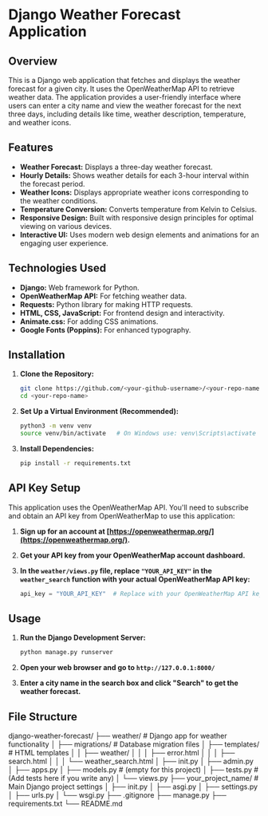 # Django Weather Forecast Application

## Overview

This is a Django web application that fetches and displays the weather forecast for a given city. It uses the OpenWeatherMap API to retrieve weather data. The application provides a user-friendly interface where users can enter a city name and view the weather forecast for the next three days, including details like time, weather description, temperature, and weather icons.

## Features

-   **Weather Forecast:** Displays a three-day weather forecast.
-   **Hourly Details:** Shows weather details for each 3-hour interval within the forecast period.
-   **Weather Icons:** Displays appropriate weather icons corresponding to the weather conditions.
-   **Temperature Conversion:** Converts temperature from Kelvin to Celsius.
-   **Responsive Design:** Built with responsive design principles for optimal viewing on various devices.
-   **Interactive UI:** Uses modern web design elements and animations for an engaging user experience.

## Technologies Used

-   **Django:** Web framework for Python.
-   **OpenWeatherMap API:** For fetching weather data.
-   **Requests:** Python library for making HTTP requests.
-   **HTML, CSS, JavaScript:** For frontend design and interactivity.
-   **Animate.css:** For adding CSS animations.
-   **Google Fonts (Poppins):** For enhanced typography.

## Installation

1. **Clone the Repository:**

    ```bash
    git clone https://github.com/<your-github-username>/<your-repo-name>.git
    cd <your-repo-name>
    ```

2. **Set Up a Virtual Environment (Recommended):**

    ```bash
    python3 -m venv venv
    source venv/bin/activate   # On Windows use: venv\Scripts\activate
    ```

3. **Install Dependencies:**

    ```bash
    pip install -r requirements.txt
    ```

## API Key Setup

This application uses the OpenWeatherMap API. You'll need to subscribe and obtain an API key from OpenWeatherMap to use this application:

1. **Sign up for an account at [https://openweathermap.org/](https://openweathermap.org/).**
2. **Get your API key from your OpenWeatherMap account dashboard.**
3. **In the `weather/views.py` file, replace `"YOUR_API_KEY"` in the `weather_search` function with your actual OpenWeatherMap API key:**

    ```python
    api_key = "YOUR_API_KEY"  # Replace with your OpenWeatherMap API key
    ```

## Usage

1. **Run the Django Development Server:**

    ```bash
    python manage.py runserver
    ```

2. **Open your web browser and go to `http://127.0.0.1:8000/`**

3. **Enter a city name in the search box and click "Search" to get the weather forecast.**

## File Structure

django-weather-forecast/
├── weather/ # Django app for weather functionality
│ ├── migrations/ # Database migration files
│ ├── templates/ # HTML templates
│ │ ├── weather/
│ │ │ ├── error.html
│ │ │ ├── search.html
│ │ │ └── weather_search.html
│ ├── init.py
│ ├── admin.py
│ ├── apps.py
│ ├── models.py # (empty for this project)
│ ├── tests.py # (Add tests here if you write any)
│ └── views.py
├── your_project_name/ # Main Django project settings
│ ├── init.py
│ ├── asgi.py
│ ├── settings.py
│ ├── urls.py
│ └── wsgi.py
├── .gitignore
├── manage.py
├── requirements.txt
└── README.md
